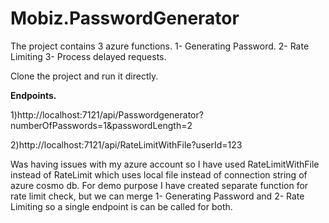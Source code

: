 # Mobiz.PasswordGenerator

The project contains 3 azure functions.
1- Generating Password.
2- Rate Limiting
3- Process delayed requests.

Clone the project and run it directly.

**Endpoints.**

1)http://localhost:7121/api/Passwordgenerator?numberOfPasswords=1&passwordLength=2

2)http://localhost:7121/api/RateLimitWithFile?userId=123

Was having issues with my azure account so I have used RateLimitWithFile instead of RateLimit which uses local file instead of connection string of azure cosmo db.
For demo purpose I have created separate function for rate limit check, but we can merge 1- Generating Password and 2- Rate Limiting so a single endpoint is can be called for both.
